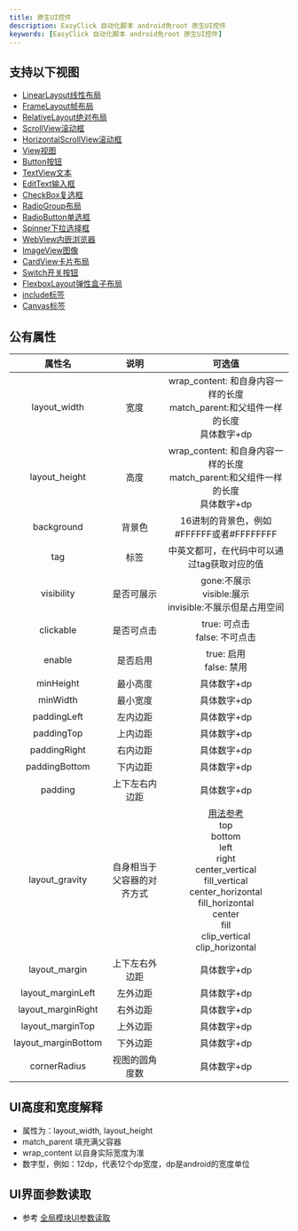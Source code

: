 ```yaml
---
title: 原生UI控件
description: EasyClick 自动化脚本 android免root 原生UI控件
keywords: [EasyClick 自动化脚本 android免root 原生UI控件]
---
```



## 支持以下视图
- [LinearLayout线性布局](/zh-cn/funcs/ui/uidetail/linearlayout.md)
- [FrameLayout帧布局](/zh-cn/funcs/ui/uidetail/framelayout.md)
- [RelativeLayout绝对布局](/zh-cn/funcs/ui/uidetail/relativelayout.md)
- [ScrollView滚动框](/zh-cn/funcs/ui/uidetail/scrollview.md)
- [HorizontalScrollView滚动框](/zh-cn/funcs/ui/uidetail/h_scrollview.md)
- [View视图](/zh-cn/funcs/ui/uidetail/view.md)
- [Button按钮](/zh-cn/funcs/ui/uidetail/button.md)
- [TextView文本](/zh-cn/funcs/ui/uidetail/textview.md)
- [EditText输入框](/zh-cn/funcs/ui/uidetail/edittext.md)
- [CheckBox复选框](/zh-cn/funcs/ui/uidetail/checkbox.md)
- [RadioGroup布局](/zh-cn/funcs/ui/uidetail/radiogroup.md)
- [RadioButton单选框](/zh-cn/funcs/ui/uidetail/radiobutton.md)
- [Spinner下拉选择框](/zh-cn/funcs/ui/uidetail/spinner.md)
- [WebView内嵌浏览器](/zh-cn/funcs/ui/uidetail/webview.md)
- [ImageView图像](/zh-cn/funcs/ui/uidetail/imageview.md)
- [CardView卡片布局](/zh-cn/funcs/ui/uidetail/cardview.md)
- [Switch开关按钮](/zh-cn/funcs/ui/uidetail/switch.md)
- [FlexboxLayout弹性盒子布局](/zh-cn/funcs/ui/uidetail/flexboxlayout.md)
- [include标签](/zh-cn/funcs/ui/uidetail/includetag.md)
- [Canvas标签](/zh-cn/funcs/ui/uidetail/canvas.md)

## 公有属性

| 属性名 | 说明 | 可选值 |
| :------: | :------: | :------: |
| layout_width | 宽度 | wrap_content: 和自身内容一样的长度<br/> match_parent:和父组件一样的长度<br/>具体数字+dp |
| layout_height | 高度 | wrap_content: 和自身内容一样的长度<br/> match_parent:和父组件一样的长度<br/>具体数字+dp |
| background | 背景色 | 16进制的背景色，例如#FFFFFF或者#FFFFFFFF |
| tag | 标签 | 中英文都可，在代码中可以通过tag获取对应的值 |
| visibility | 是否可展示 | gone:不展示<br/>visible:展示<br/>invisible:不展示但是占用空间 |
| clickable | 是否可点击 | true: 可点击 <br/>false: 不可点击 |
| enable | 是否启用 | true: 启用 <br/>false: 禁用 |
| minHeight | 最小高度 | 具体数字+dp |
| minWidth | 最小宽度 | 具体数字+dp |
| paddingLeft | 左内边距 | 具体数字+dp |
| paddingTop | 上内边距 | 具体数字+dp |
| paddingRight | 右内边距 | 具体数字+dp |
| paddingBottom | 下内边距 | 具体数字+dp |
| padding | 上下左右内边距 | 具体数字+dp |
| layout_gravity | 自身相当于父容器的对齐方式 |[用法参考](https://blog.csdn.net/gaojinshan/article/details/44917205)<br/>top<br/>bottom<br/>left<br/>right<br/>center_vertical<br/>fill_vertical<br/>center_horizontal<br/>fill_horizontal<br/>center<br/>fill<br/>clip_vertical<br/>clip_horizontal<br/> |
| layout_margin | 上下左右外边距 | 具体数字+dp |
| layout_marginLeft | 左外边距 | 具体数字+dp |
| layout_marginRight | 右外边距 | 具体数字+dp |
| layout_marginTop | 上外边距 | 具体数字+dp |
| layout_marginBottom | 下外边距 | 具体数字+dp |
| cornerRadius | 视图的圆角度数 | 具体数字+dp |


## UI高度和宽度解释
- 属性为：layout_width, layout_height
- match_parent 填充满父容器
- wrap_content 以自身实际宽度为准
- 数字型，例如：12dp，代表12个dp宽度，dp是android的宽度单位

## UI界面参数读取

- 参考  [全局模块UI参数读取](/zh-cn/funcs/global/global.md#ui参数读取)
